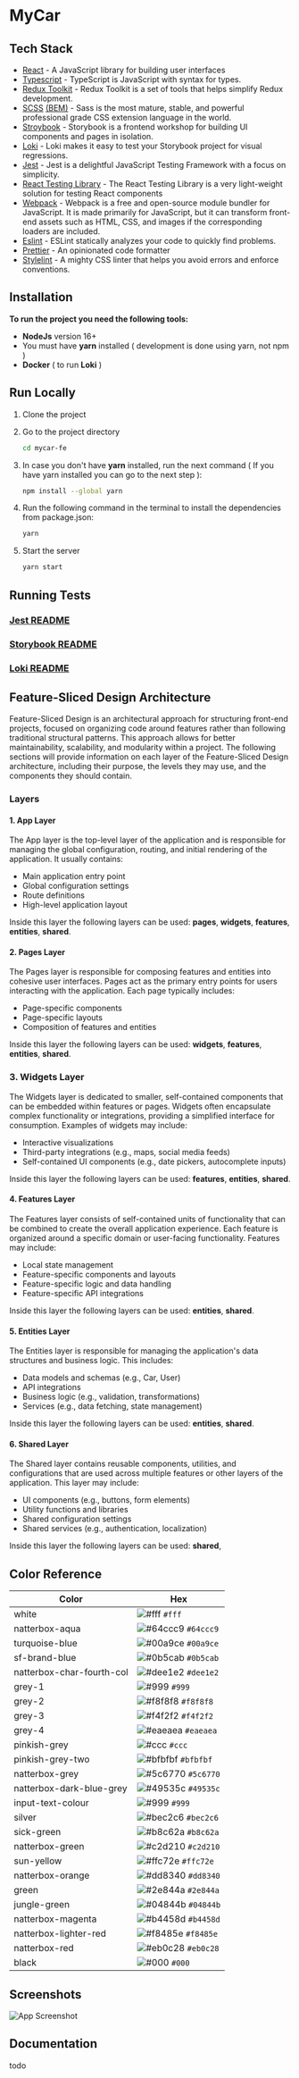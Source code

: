 # MyCar

## Tech Stack

- [React](https://reactjs.org/) - A JavaScript library for building user interfaces
- [Typescript](https://www.typescriptlang.org/) - TypeScript is JavaScript with syntax for types.
- [Redux Toolkit](https://redux-toolkit.js.org/) - Redux Toolkit is a set of tools that helps simplify Redux
  development.
- [SCSS](https://sass-lang.com/) [(BEM)](https://en.bem.info/methodology/) - Sass is the most mature, stable, and
  powerful professional grade CSS extension language in the world.
- [Stroybook](https://storybook.js.org/) - Storybook is a frontend workshop for building UI components and pages in
  isolation.
- [Loki](https://loki.js.org/) - Loki makes it easy to test your Storybook project for visual regressions.
- [Jest](https://jestjs.io/) - Jest is a delightful JavaScript Testing Framework with a focus on simplicity.
- [React Testing Library](https://testing-library.com/docs/react-testing-library/intro/) - The React Testing Library is
  a very light-weight solution for testing React components
- [Webpack](https://webpack.js.org/) - Webpack is a free and open-source module bundler for JavaScript. It is made
  primarily for JavaScript, but it can transform front-end assets such as HTML, CSS, and images if the corresponding
  loaders are included.
- [Eslint](https://eslint.org/) - ESLint statically analyzes your code to quickly find problems.
- [Prettier](https://prettier.io/) - An opinionated code formatter
- [Stylelint](https://stylelint.io/) - A mighty CSS linter that helps you avoid errors and enforce conventions.

## Installation

**To run the project you need the following tools:**

- **NodeJs** version 16+
- You must have **yarn** installed ( development is done using yarn, not npm )
- **Docker** ( to run **Loki** )

## Run Locally

1. Clone the project
2. Go to the project directory

    ```bash
    cd mycar-fe
    ```

3. In case you don't have **yarn** installed, run the next command ( If you have yarn installed you can go to the next
   step ):
    ```bash
    npm install --global yarn 
    ```

4. Run the following command in the terminal to install the dependencies from package.json:

    ```bash
    yarn
    ```

5. Start the server

    ```bash
    yarn start
    ```

## Running Tests

### [Jest README](./config/jest/JEST.md)

### [Storybook README](./config/storybook/STORYBOOK.md)

### [Loki README](./.loki/LOKI.md)

## Feature-Sliced Design Architecture

Feature-Sliced Design is an architectural approach for structuring front-end projects, focused on organizing code around
features rather than following traditional structural patterns. This approach allows for better maintainability,
scalability, and modularity within a project. The following sections will provide information on each layer of the
Feature-Sliced Design architecture, including their purpose, the levels they may use, and the components they should
contain.

### Layers

#### 1. App Layer

The App layer is the top-level layer of the application and is responsible for managing the global configuration,
routing, and initial rendering of the application. It usually contains:

* Main application entry point
* Global configuration settings
* Route definitions
* High-level application layout

Inside this layer the following layers can be used: **pages**, **widgets**, **features**, **entities**, **shared**.

#### 2. Pages Layer

The Pages layer is responsible for composing features and entities into cohesive user interfaces. Pages act as the
primary entry points for users interacting with the application. Each page typically includes:

* Page-specific components
* Page-specific layouts
* Composition of features and entities

Inside this layer the following layers can be used: **widgets**, **features**, **entities**, **shared**.

### 3. Widgets Layer

The Widgets layer is dedicated to smaller, self-contained components that can be embedded within features or pages.
Widgets often encapsulate complex functionality or integrations, providing a simplified interface for consumption.
Examples of widgets may include:

* Interactive visualizations
* Third-party integrations (e.g., maps, social media feeds)
* Self-contained UI components (e.g., date pickers, autocomplete inputs)

Inside this layer the following layers can be used: **features**, **entities**, **shared**.

#### 4. Features Layer

The Features layer consists of self-contained units of functionality that can be combined to create the overall
application experience. Each feature is organized around a specific domain or user-facing functionality. Features may
include:

* Local state management
* Feature-specific components and layouts
* Feature-specific logic and data handling
* Feature-specific API integrations

Inside this layer the following layers can be used: **entities**, **shared**.

#### 5. Entities Layer

The Entities layer is responsible for managing the application's data structures and business logic. This includes:

* Data models and schemas (e.g., Car, User)
* API integrations
* Business logic (e.g., validation, transformations)
* Services (e.g., data fetching, state management)

Inside this layer the following layers can be used: **entities**, **shared**.

#### 6. Shared Layer

The Shared layer contains reusable components, utilities, and configurations that are used across multiple features or
other layers of the application. This layer may include:

* UI components (e.g., buttons, form elements)
* Utility functions and libraries
* Shared configuration settings
* Shared services (e.g., authentication, localization)

Inside this layer the following layers can be used: **shared**,

## Color Reference

| Color                     | Hex                                                                |
|---------------------------|--------------------------------------------------------------------|
| white                     | ![#fff](https://via.placeholder.com/10/ffffff?text=+) `#fff`       |
| natterbox-aqua            | ![#64ccc9](https://via.placeholder.com/10/64ccc9?text=+) `#64ccc9` |
| turquoise-blue            | ![#00a9ce](https://via.placeholder.com/10/00a9ce?text=+) `#00a9ce` |
| sf-brand-blue             | ![#0b5cab](https://via.placeholder.com/10/0b5cab?text=+) `#0b5cab` |
| natterbox-char-fourth-col | ![#dee1e2](https://via.placeholder.com/10/dee1e2?text=+) `#dee1e2` |
| grey-1                    | ![#999](https://via.placeholder.com/10/999?text=+) `#999`          |
| grey-2                    | ![#f8f8f8](https://via.placeholder.com/10/f8f8f8?text=+) `#f8f8f8` |
| grey-3                    | ![#f4f2f2](https://via.placeholder.com/10/f4f2f2?text=+) `#f4f2f2` |
| grey-4                    | ![#eaeaea](https://via.placeholder.com/10/eaeaea?text=+) `#eaeaea` |
| pinkish-grey              | ![#ccc](https://via.placeholder.com/10/ccc?text=+) `#ccc`          |
| pinkish-grey-two          | ![#bfbfbf](https://via.placeholder.com/10/bfbfbf?text=+) `#bfbfbf` |
| natterbox-grey            | ![#5c6770](https://via.placeholder.com/10/5c6770?text=+) `#5c6770` |
| natterbox-dark-blue-grey  | ![#49535c](https://via.placeholder.com/10/49535c?text=+) `#49535c` |
| input-text-colour         | ![#999](https://via.placeholder.com/10/999?text=+) `#999`          |
| silver                    | ![#bec2c6](https://via.placeholder.com/10/bec2c6?text=+) `#bec2c6` |
| sick-green                | ![#b8c62a](https://via.placeholder.com/10/b8c62a?text=+) `#b8c62a` |
| natterbox-green           | ![#c2d210](https://via.placeholder.com/10/c2d210?text=+) `#c2d210` |
| sun-yellow                | ![#ffc72e](https://via.placeholder.com/10/ffc72e?text=+) `#ffc72e` |
| natterbox-orange          | ![#dd8340](https://via.placeholder.com/10/dd8340?text=+) `#dd8340` |
| green                     | ![#2e844a](https://via.placeholder.com/10/2e844a?text=+) `#2e844a` |
| jungle-green              | ![#04844b](https://via.placeholder.com/10/04844b?text=+) `#04844b` |
| natterbox-magenta         | ![#b4458d](https://via.placeholder.com/10/b4458d?text=+) `#b4458d` |
| natterbox-lighter-red     | ![#f8485e](https://via.placeholder.com/10/f8485e?text=+) `#f8485e` |
| natterbox-red             | ![#eb0c28](https://via.placeholder.com/10/eb0c28?text=+) `#eb0c28` |
| black                     | ![#000](https://via.placeholder.com/10/000?text=+) `#000`          |

## Screenshots

![App Screenshot](.loki/reference/chrome_laptop_app_App_Category_Table_Page.png)

## Documentation

todo